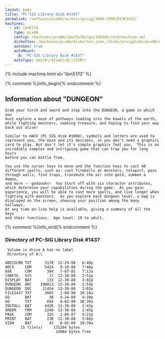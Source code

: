 ```yaml
---
layout: page
title: "PC-SIG Library Disk #1437"
permalink: /software/pcx86/sw/misc/pcsig/1000-1999/DISK1437/
machines:
  - id: ibm5170
    type: pcx86
    config: /machines/pcx86/ibm/5170/cga/1024kb/rev3/machine.xml
    diskettes: /machines/pcx86/diskettes.json,/disks/pcsigdisks/pcx86/diskettes.json
    autoGen: true
    autoMount:
      B: "PC-SIG Library Disk #1437"
    autoType: $date\r$time\rB:\rDIR\r
---
```


{% include machine.html id="ibm5170" %}

{% comment %}info_begin{% endcomment %}

## Information about "DUNGEON"

    Grab your torch and sword and step into the DUNGEON, a game in which you
    must explore a maze of pathways leading into the bowels of the earth,
    while fighting monsters, seeking treasure, and hoping to find your way
    back out alive!
    
    Similar to HACK (PC SIG disk #1000), symbols and letters are used to
    represent you, the maze and its denizens, so you don't need a graphics
    card to play. But don't let it's simple graphics fool you.  This is an
    incredibly complex and intriguing game that can trap you for long hours
    before you can battle free.
    
    You use the curser keys to move and the function keys to cast 40
    different spells, such as: cast fireballs at monsters, teleport, pass
    through walls, find traps, transmute the air into gold, summon a demon,
    and more -- gadzooks!  You start off with six character attributes,
    which determine your capabilities during the game.  As you gain
    experience, you will be able to cast more spells, and live longer when
    fighting with monsters.  As you explore each dungeon level, a map is
    displayed on the screen, showing your position among the many hallways.
    At any time on-line help is available, giving a summary of all the keys
    and their functions.  Age level: 10 to adult.
{% comment %}info_end{% endcomment %}


### Directory of PC-SIG Library Disk #1437

     Volume in drive A has no label
     Directory of A:\

    ANSISCRN TXT      3170  12-29-88   6:40p
    ARCX     COM      5424   9-10-86   7:46p
    ASK      COM       384   7-07-85   7:13a
    CONFIG   SYS        17  12-30-88   2:51p
    DISPLAY  BAT       133  12-30-88   3:02p
    DUNGEON  ARC    100013  12-30-88   2:53p
    DUNGEON  DOC     11454  12-30-88   3:03p
    FILE1437 TXT      2665   1-09-90  10:18a
    GO       BAT        38   4-24-89   4:39p
    GO       TXT       694   6-02-89  10:39a
    INSTALL  BAT      4426  12-30-88   2:43p
    ORDER    FRM      2240  12-30-88   2:45p
    PAGE     COM       325   1-06-87   4:21p
    PRINT    BAT       238  12-30-88   3:08p
    VIEW     BAT        43   6-02-89  10:39a
           15 file(s)     131264 bytes
                           24064 bytes free
